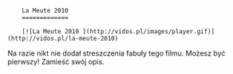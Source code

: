 
        La Meute 2010 
        =============
        
        [![La Meute 2010 ](http://vidos.pl/images/player.gif)](http://vidos.pl/la-meute-2010)
        
        
 Na razie nikt nie dodał streszczenia fabuły tego filmu. Możesz być pierwszy! Zamieść swój opis.
    
